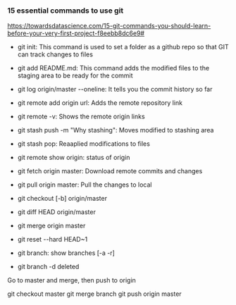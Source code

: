 
### 15 essential commands to use git

https://towardsdatascience.com/15-git-commands-you-should-learn-before-your-very-first-project-f8eebb8dc6e9#

* git init: This command is used to set a folder as a github repo so that GIT can track changes to files
* git add README.md: This command adds the modified files to the staging area to be ready for the commit
* git log origin/master --oneline: It tells you the commit history so far
* git remote add origin url: Adds the remote repository link
* git remote -v: Shows the remote origin links

* git stash push -m "Why stashing": Moves modified to stashing area
* git stash pop: Reaaplied modifications to files

* git remote show origin: status of origin

* git fetch origin master: Download remote commits and changes
* git pull origin master: Pull the changes to local 
* git checkout [-b] origin/master
* git diff HEAD origin/master
* git merge origin master

* git reset --hard HEAD~1

* git branch: show branches [-a -r]
* git branch -d deleted

Go to master and merge, then push to origin

git checkout master
git merge branch
git push origin master
